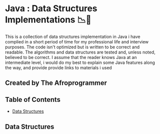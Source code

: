 Java : Data Structures Implementations :chart_with_downwards_trend::arrows_counterclockwise:
==============================

This is a collection of data structures implementation in Java i have complied in a short period of time for my professional life and interview purposes. The code isn't optimized but is written to be correct and readable. The algorithms and data structures are tested and, unless noted, believed to be correct.
I assume that the reader knows Java at an intermediate level, i would do my best to explain some Java features along the way, and provide provide links to materials i used

## Created by The Afroprogrammer

## Table of Contents
- [Data Structures](#data-structures)

## Data Structures
